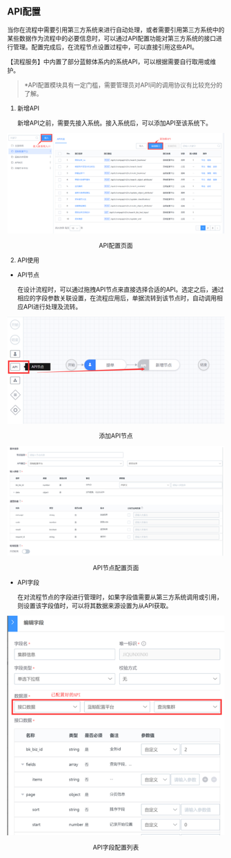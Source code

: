 ## API配置

当你在流程中需要引用第三方系统来进行自动处理，或者需要引用第三方系统中的某些数据作为流程中的必要信息时，可以通过API配置功能对第三方系统的接口进行管理。配置完成后，在流程节点设置过程中，可以直接引用这些API。

【流程服务】中内置了部分蓝鲸体系内的系统API，可以根据需要自行取用或维护。

>   \*API配置模块具有一定门槛，需要管理员对API间的调用协议有比较充分的了解。

1.  新增API

    新增API之前，需要先接入系统。接入系统后，可以添加API至该系统下。

![](../../media/0ed24fa03b474f5ff8e2097d603d1f87.png)

<center>API配置页面</center>

2.  API使用

-   API节点

    在设计流程时，可以通过拖拽API节点来直接选择合适的API。选定之后，通过相应的字段参数关联设置，在流程应用后，单据流转到该节点时，自动调用相应API进行处理及流转。

![](../../media/3e08ccb50a7441c31ec0df21ddf126c6.png)

<center>添加API节点</center>

![](../../media/4f931854826571c93ce5b2191aedfc9d.png)

<center>API节点配置页面</center>

-   API字段

    在对流程节点的字段进行管理时，如果字段值需要从第三方系统调用或引用，则设置该字段值时，可以将其数据来源设置为从API获取。

![](../../media/0a64e0058fb9d9bb4d6d8379f8d05af0.png)

<center>API字段配置列表</center>